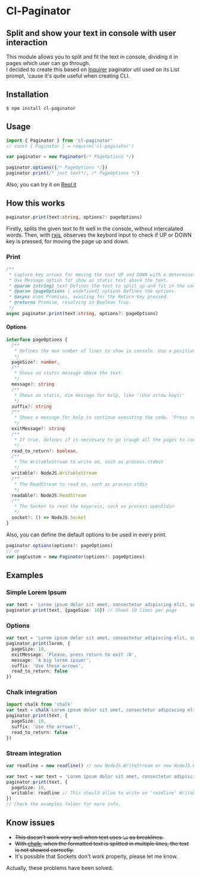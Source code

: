 # **Cl-Paginator** 
## Split and show your text in console with user interaction
This module allows you to split and fit the text in console, dividing it in pages which user can go through.\
I decided to create this based on [Inquirer](https://www.npmjs.com/package/inquirer) paginator util used on its List prompt, 'cause it's quite useful when creating CLI.
## **Installation**
```console
$ npm install cl-paginator
```
## **Usage**
```ts
import { Paginator } from 'cl-paginator'
// const { Paginator } = require('cl-paginator')

var paginator = new Paginator(/* PageOptions */)

paginator.options({/* PageOptions */})
paginator.print(/* just text*/, /* PageOptions */)
```
Also, you can try it on [Repl.it](https://repl.it/@JezerM/Paginator-test)
## **How this works**
```ts
paginator.print(text:string, options?: pageOptions)
```
Firstly, splits the given text to fit well in the console, without intercalated words. Then, with [rxjs](https://www.npmjs.com/package/rxjs), observes the keybord input to check if UP or DOWN key is pressed, for moving the page up and down.
### **Print**
```ts
/**
 * Capture key arrows for moving the text UP and DOWN with a determinate PageSize.
 * Use Message option for show an static text above the text.
 * @param {string} text Defines the text to split up and fit in the console.
 * @param {pageOptions | undefined} options Defines the options.
 * @async Uses Promises, awaiting for the Return key pressed.
 * @returns Promise, resolving in Boolean True.
 */
async paginator.print(text:string, options?: pageOptions)
```
#### **Options**
```ts
interface pageOptions {
  /**
   * Defines the max number of lines to show in console. Use a positive integer.
   */
  pageSize?: number,
  /**
   * Shows an static message above the text.
   */
  message?: string
  /**
   * Shows an static, dim message for help, like '(Use arrow keys)'
   */
  suffix?: string
  /**
   * Shows a message for help to continue executing the code. 'Press return button to exit'
   */
  exitMessage?: string
  /**
   * If true, defines if is neccesary to go trough all the pages to continue
   */
  read_to_return?: boolean,
  /**
   * The WritableStream to write on, such as process.stdout
   */
  writable?: NodeJS.WritableStream
  /**
   * The ReadStream to read on, such as process.stdin
   */
  readable?: NodeJS.ReadStream
  /**
   * The Socket to read the keypress, such as process.openStdin
   */
  socket?: () => NodeJS.Socket
}
```
Also, you can define the default options to be used in every print.
```typescript
paginator.options(options?: pageOptions)
// or
var pagCustom = new Paginator(options?: pageOptions)
```

## **Examples**
### **Simple Lorem Ipsum**
```ts
var text = 'Lorem ipsum dolor sit amet, consectetur adipiscing elit, sed do eiusmod tempor incididunt ut labore et dolore magna aliqua...' // Just a big lorem ipsum
paginator.print(text, {pageSize: 10}) // Shows 10 lines per page
```
### **Options**
```ts
var text = 'Lorem ipsum dolor sit amet, consectetur adipiscing elit, sed do eiusmod tempor incididunt ut labore et dolore magna aliqua...' // The same big lorem ipsum
paginator.print(lorem, {
  pageSize: 10,
  exitMessage: 'Please, press return to exit :D',
  message: 'A big lorem ipsum!',
  suffix: 'Use those arrows',
  read_to_return: false
})
```
### **Chalk integration**
```ts
import chalk from 'chalk'
var text = chalk`Lorem ipsum dolor sit amet, consectetur adipiscing elit, sed do eiusmod {bold.green tempor incididunt ut labore et dolore magna aliqua...}`
paginator.print(text, {
  pageSize: 10,
  suffix: 'Use the arrows!',
  read_to_return: false
})
```
### **Stream integration**
```ts
var readline = new readline() // new NodeJS.WriteStream or new NodeJS.WritableStream

var text = var text = 'Lorem ipsum dolor sit amet, consectetur adipiscing elit, sed do eiusmod tempor incididunt ut labore et dolore magna aliqua...' // The same big lorem ipsum
paginator.print(text, {
  pageSize: 10,
  writable: readline // This should allow to write on 'readline' Writable/WriteStream.
})
// Check the examples folder for more info.
```

## **Know issues**
- ~~This doesn't work very well when text uses `\n` as breaklines.~~
- ~~With [chalk](https://www.npmjs.com/package/chalk), when the formatted text is splitted in multiple lines, the text is not showed correctly.~~
- It's possible that Sockets don't work properly, please let me know.

Actually, these problems have been solved.